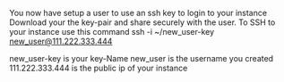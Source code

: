 You now have setup a user to use an ssh key to login to your instance
Download your the key-pair and share securely with the user.
To SSH to your instance use this command
ssh -i ~/new_user-key new_user@111.222.333.444

new_user-key is your key-Name
new_user is the username you created
111.222.333.444 is the public ip of your instance
